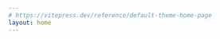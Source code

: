 ```yaml
---
# https://vitepress.dev/reference/default-theme-home-page
layout: home
---
```


<script setup>
  import Hero from './components/Hero.vue';
  import Features from './components/Features.vue';
</script>

<Hero />
<Features />